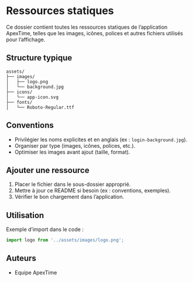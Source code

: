 # Ressources statiques

Ce dossier contient toutes les ressources statiques de l’application ApexTime, telles que les images, icônes, polices et autres fichiers utilisés pour l’affichage.

## Structure typique

```
assets/
├── images/
│   ├── logo.png
│   └── background.jpg
├── icons/
│   └── app-icon.svg
├── fonts/
│   └── Roboto-Regular.ttf
```

## Conventions
- Privilégier les noms explicites et en anglais (ex : `login-background.jpg`).
- Organiser par type (images, icônes, polices, etc.).
- Optimiser les images avant ajout (taille, format).

## Ajouter une ressource
1. Placer le fichier dans le sous-dossier approprié.
2. Mettre à jour ce README si besoin (ex : conventions, exemples).
3. Vérifier le bon chargement dans l’application.

## Utilisation
Exemple d’import dans le code :
```js
import logo from '../assets/images/logo.png';
```

## Auteurs
- Equipe ApexTime

